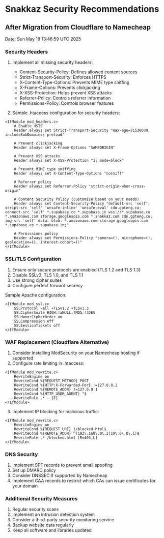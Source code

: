 # Snakkaz Security Recommendations

## After Migration from Cloudflare to Namecheap

Date: Sun May 18 13:46:59 UTC 2025

### Security Headers

1. Implement all missing security headers:
   - Content-Security-Policy: Defines allowed content sources
   - Strict-Transport-Security: Enforces HTTPS
   - X-Content-Type-Options: Prevents MIME type sniffing
   - X-Frame-Options: Prevents clickjacking
   - X-XSS-Protection: Helps prevent XSS attacks
   - Referrer-Policy: Controls referrer information
   - Permissions-Policy: Controls browser features

2. Sample .htaccess configuration for security headers:
```
<IfModule mod_headers.c>
    # Enable HSTS
    Header always set Strict-Transport-Security "max-age=31536000; includeSubDomains; preload"
    
    # Prevent clickjacking
    Header always set X-Frame-Options "SAMEORIGIN"
    
    # Prevent XSS attacks
    Header always set X-XSS-Protection "1; mode=block"
    
    # Prevent MIME type sniffing
    Header always set X-Content-Type-Options "nosniff"
    
    # Referrer policy
    Header always set Referrer-Policy "strict-origin-when-cross-origin"
    
    # Content Security Policy (customize based on your needs)
    Header always set Content-Security-Policy "default-src 'self'; script-src 'self' 'unsafe-inline' 'unsafe-eval' cdn.gpteng.co; connect-src 'self' *.supabase.co *.supabase.in wss://*.supabase.co *.amazonaws.com storage.googleapis.com *.snakkaz.com cdn.gpteng.co; img-src 'self' data: blob: *.amazonaws.com storage.googleapis.com *.supabase.co *.supabase.in;"
    
    # Permissions policy
    Header always set Permissions-Policy "camera=(), microphone=(), geolocation=(), interest-cohort=()"
</IfModule>
```

### SSL/TLS Configuration

1. Ensure only secure protocols are enabled (TLS 1.2 and TLS 1.3)
2. Disable SSLv3, TLS 1.0, and TLS 1.1
3. Use strong cipher suites
4. Configure perfect forward secrecy

Sample Apache configuration:
```
<IfModule mod_ssl.c>
    SSLProtocol -all +TLSv1.2 +TLSv1.3
    SSLCipherSuite HIGH:!aNULL:!MD5:!3DES
    SSLHonorCipherOrder on
    SSLCompression off
    SSLSessionTickets off
</IfModule>
```

### WAF Replacement (Cloudflare Alternative)

1. Consider installing ModSecurity on your Namecheap hosting if supported
2. Configure rate limiting in .htaccess:
```
<IfModule mod_rewrite.c>
    RewriteEngine on
    RewriteCond %{REQUEST_METHOD} POST
    RewriteCond %{HTTP:X-Forwarded-For} !=127.0.0.1
    RewriteCond %{REMOTE_ADDR} !=127.0.0.1
    RewriteCond %{HTTP_USER_AGENT} ^$
    RewriteRule .* - [F]
</IfModule>
```

3. Implement IP blocking for malicious traffic:
```
<IfModule mod_rewrite.c>
    RewriteEngine on
    RewriteCond %{REQUEST_URI} !/blocked.html$
    RewriteCond %{REMOTE_ADDR} ^(192\.168\.0\.1|10\.0\.0\.1)$
    RewriteRule .* /blocked.html [R=403,L]
</IfModule>
```

### DNS Security

1. Implement SPF records to prevent email spoofing
2. Set up DMARC policy
3. Consider DNSSEC if supported by Namecheap
4. Implement CAA records to restrict which CAs can issue certificates for your domain

### Additional Security Measures

1. Regular security scans
2. Implement an intrusion detection system
3. Consider a third-party security monitoring service
4. Backup website data regularly
5. Keep all software and libraries updated

